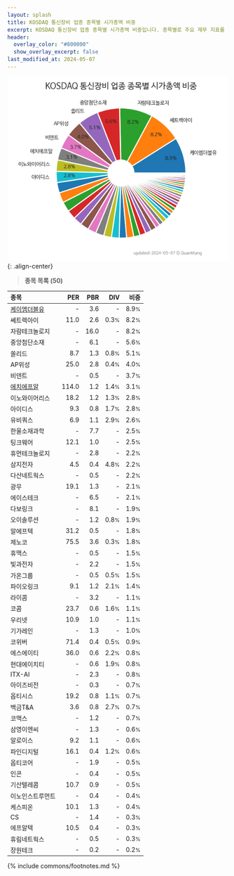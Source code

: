 ```yaml
---
layout: splash
title: KOSDAQ 통신장비 업종 종목별 시가총액 비중
excerpt: KOSDAQ 통신장비 업종 종목별 시가총액 비중입니다. 종목별로 주요 재무 지표를 함께 표시합니다.
header:
  overlay_color: "#800000"
  show_overlay_excerpt: false
last_modified_at: 2024-05-07
---
```



![KOSDAQ 통신장비 업종 종목별 시가총액 비중](/stats/sector/images/kosdaq_업종_통신장비_종목.png){: .align-center}


> **종목 목록 (50)**<a id="list"></a>

| **종목** | **PER** | **PBR** | **DIV** | **비중** |
| :------- | ------: | ------: | ------: | -------: |
| [케이엠더블유](/032500/) | - | 3.6 | - | 8.9<small>%</small> |
| 쎄트렉아이 | 11.0 | 2.6 | 0.3<small>%</small> | 8.2<small>%</small> |
| 자람테크놀로지 | - | 16.0 | - | 8.2<small>%</small> |
| 중앙첨단소재 | - | 6.1 | - | 5.6<small>%</small> |
| 쏠리드 | 8.7 | 1.3 | 0.8<small>%</small> | 5.1<small>%</small> |
| AP위성 | 25.0 | 2.8 | 0.4<small>%</small> | 4.0<small>%</small> |
| 비덴트 | - | 0.5 | - | 3.7<small>%</small> |
| [에치에프알](/230240/) | 114.0 | 1.2 | 1.4<small>%</small> | 3.1<small>%</small> |
| 이노와이어리스 | 18.2 | 1.2 | 1.3<small>%</small> | 2.8<small>%</small> |
| 아이디스 | 9.3 | 0.8 | 1.7<small>%</small> | 2.8<small>%</small> |
| 유비쿼스 | 6.9 | 1.1 | 2.9<small>%</small> | 2.6<small>%</small> |
| 한울소재과학 | - | 7.7 | - | 2.5<small>%</small> |
| 팅크웨어 | 12.1 | 1.0 | - | 2.5<small>%</small> |
| 휴먼테크놀로지 | - | 2.8 | - | 2.2<small>%</small> |
| 삼지전자 | 4.5 | 0.4 | 4.8<small>%</small> | 2.2<small>%</small> |
| 다산네트웍스 | - | 0.5 | - | 2.2<small>%</small> |
| 광무 | 19.1 | 1.3 | - | 2.1<small>%</small> |
| 에이스테크 | - | 6.5 | - | 2.1<small>%</small> |
| 다보링크 | - | 8.1 | - | 1.9<small>%</small> |
| 오이솔루션 | - | 1.2 | 0.8<small>%</small> | 1.9<small>%</small> |
| 알에프텍 | 31.2 | 0.5 | - | 1.8<small>%</small> |
| 제노코 | 75.5 | 3.6 | 0.3<small>%</small> | 1.8<small>%</small> |
| 휴맥스 | - | 0.5 | - | 1.5<small>%</small> |
| 빛과전자 | - | 2.2 | - | 1.5<small>%</small> |
| 가온그룹 | - | 0.5 | 0.5<small>%</small> | 1.5<small>%</small> |
| 파이오링크 | 9.1 | 1.2 | 2.1<small>%</small> | 1.4<small>%</small> |
| 라이콤 | - | 3.2 | - | 1.1<small>%</small> |
| 코콤 | 23.7 | 0.6 | 1.6<small>%</small> | 1.1<small>%</small> |
| 우리넷 | 10.9 | 1.0 | - | 1.1<small>%</small> |
| 기가레인 | - | 1.3 | - | 1.0<small>%</small> |
| 코위버 | 71.4 | 0.4 | 0.5<small>%</small> | 0.9<small>%</small> |
| 에스에이티 | 36.0 | 0.6 | 2.2<small>%</small> | 0.8<small>%</small> |
| 현대에이치티 | - | 0.6 | 1.9<small>%</small> | 0.8<small>%</small> |
| ITX-AI | - | 2.3 | - | 0.8<small>%</small> |
| 아이즈비전 | - | 0.3 | - | 0.7<small>%</small> |
| 옵티시스 | 19.2 | 0.8 | 1.1<small>%</small> | 0.7<small>%</small> |
| 백금T&A | 3.6 | 0.8 | 2.7<small>%</small> | 0.7<small>%</small> |
| 코맥스 | - | 1.2 | - | 0.7<small>%</small> |
| 삼영이엔씨 | - | 1.3 | - | 0.6<small>%</small> |
| 알로이스 | 9.2 | 1.1 | - | 0.6<small>%</small> |
| 파인디지털 | 16.1 | 0.4 | 1.2<small>%</small> | 0.6<small>%</small> |
| 옵티코어 | - | 1.9 | - | 0.5<small>%</small> |
| 인콘 | - | 0.4 | - | 0.5<small>%</small> |
| 기산텔레콤 | 10.7 | 0.9 | - | 0.5<small>%</small> |
| 이노인스트루먼트 | - | 0.4 | - | 0.4<small>%</small> |
| 케스피온 | 10.1 | 1.3 | - | 0.4<small>%</small> |
| CS | - | 1.4 | - | 0.3<small>%</small> |
| 에프알텍 | 10.5 | 0.4 | - | 0.3<small>%</small> |
| 휴림네트웍스 | - | 0.5 | - | 0.3<small>%</small> |
| 장원테크 | - | 0.2 | - | 0.2<small>%</small> |

{% include commons/footnotes.md %}